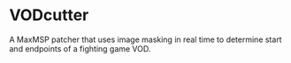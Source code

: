 # VODcutter
A MaxMSP patcher that uses image masking in real time to determine start and endpoints of a fighting game VOD.
